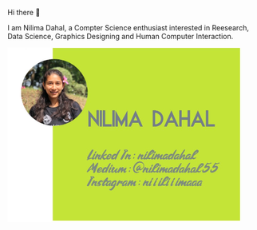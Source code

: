 Hi there 👋


I am Nilima Dahal, a Compter Science enthusiast interested in Reesearch, Data Science, Graphics Designing and Human Computer Interaction.

<img src="header.jpg"  height="350" align="centre"></img>

<!--
**niiliimaa/niiliimaa** is a ✨ _special_ ✨ repository because its `README.md` (this file) appears on your GitHub profile.

Here are some ideas to get you started:

- 🔭 I’m currently working on ...
- 🌱 I’m currently learning ...
- 👯 I’m looking to collaborate on ...
- 🤔 I’m looking for help with ...
- 💬 Ask me about ...
- 📫 How to reach me: ...
- 😄 Pronouns: ...
- ⚡ Fun fact: ...
-->
